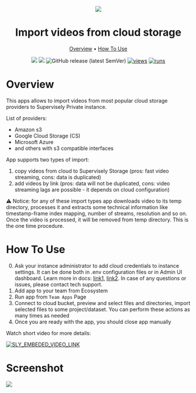 <div align="center" markdown>
<img src="https://i.imgur.com/imzti2w.png"/>

# Import videos from cloud storage

<p align="center">
  <a href="#Overview">Overview</a> •
  <a href="#How-To-Use">How To Use</a>
</p>


[![](https://img.shields.io/badge/supervisely-ecosystem-brightgreen)](https://ecosystem.supervise.ly/apps/supervisely-ecosystem/import-videos-from-cloud-storage)
[![](https://img.shields.io/badge/slack-chat-green.svg?logo=slack)](https://supervise.ly/slack)
![GitHub release (latest SemVer)](https://img.shields.io/github/v/release/supervisely-ecosystem/import-videos-from-cloud-storage)
[![views](https://app.supervise.ly/public/api/v3/ecosystem.counters?repo=supervisely-ecosystem/import-videos-from-cloud-storage&counter=views&label=views)](https://supervise.ly)
[![runs](https://app.supervise.ly/public/api/v3/ecosystem.counters?repo=supervisely-ecosystem/import-videos-from-cloud-storage&counter=runs&label=runs)](https://supervise.ly)

</div>

# Overview

This apps allows to import videos from most popular cloud storage providers to Supervisely Private instance.

List of providers:
- Amazon s3
- Google Cloud Storage (CS)
- Microsoft Azure
- and others with s3 compatible interfaces

App supports two types of import:
1. copy videos from cloud to Supervisely Storage (pros: fast video streaming, cons: data is duplicated)
2. add videos by link (pros: data will not be duplicated, cons: video streaming lags are possible - it depends on 
   cloud configuration)

⚠️ Notice: for any of these import types app downloads video to its temp directory, processes it and extracts some 
technical information like timestamp-frame index mapping, number of streams, resolution and so on. Once the video is 
processed, it will be removed from temp directory. This is the one time procedure.

# How To Use

0. Ask your instance administrator to add cloud credentials to instance settings. It can be done both in .env 
   configuration files or in Admin UI dashboard. Learn more in docs: [link1](https://docs.supervise.ly/enterprise-edition/installation/post-installation#configure-your-instance), 
   [link2](https://docs.supervise.ly/enterprise-edition/advanced-tuning/s3#links-plugin-cloud-providers-support). 
   In case of any questions or issues, please contact tech support.
1. Add app to your team from Ecosystem
2. Run app from `Team Apps` Page
3. Connect to cloud bucket, preview and select files and directories, import selected files to some project/dataset. 
   You can perform these actions as many times as needed
3. Once you are ready with the app, you should close app manually


Watch short video for more details:

<a data-key="sly-embeded-video-link" href="https://youtu.be/20pDcGWxOYo" data-video-code="20pDcGWxOYo">
    <img src="https://i.imgur.com/Fke5a5R.png" alt="SLY_EMBEDED_VIDEO_LINK"  style="max-width:500px;">
</a>

# Screenshot

<img src="https://i.imgur.com/wgsVrYL.png"/>
